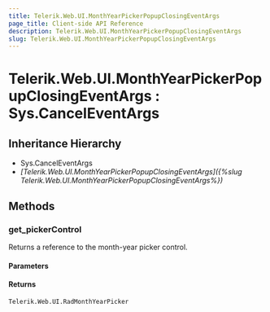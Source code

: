 ```yaml
---
title: Telerik.Web.UI.MonthYearPickerPopupClosingEventArgs
page_title: Client-side API Reference
description: Telerik.Web.UI.MonthYearPickerPopupClosingEventArgs
slug: Telerik.Web.UI.MonthYearPickerPopupClosingEventArgs
---
```


# Telerik.Web.UI.MonthYearPickerPopupClosingEventArgs : Sys.CancelEventArgs 

## Inheritance Hierarchy

* Sys.CancelEventArgs
* *[Telerik.Web.UI.MonthYearPickerPopupClosingEventArgs]({%slug Telerik.Web.UI.MonthYearPickerPopupClosingEventArgs%})*


## Methods

###  get_pickerControl

Returns a reference to the month-year picker control.

#### Parameters

#### Returns

`Telerik.Web.UI.RadMonthYearPicker` 



